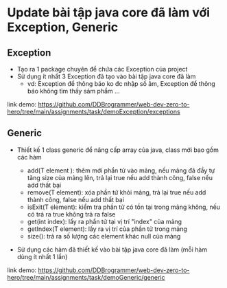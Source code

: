 # Update bài tập java core đã làm với Exception, Generic

## Exception   
+ Tạo ra 1 package chuyên để chứa các Exception của project 
+ Sử dụng ít nhất 3 Exception đã tạo vào bài tập java core đã làm 
    + vd: Exception để thông báo ko đc nhập số âm, Exception để thông báo không tìm thấy sảm phẩm ...

link demo: https://github.com/DDBrogrammer/web-dev-zero-to-hero/tree/main/assignments/task/demoException/exceptions

## Generic
+ Thiết kế 1 class generic để nâng cấp array của java, class mới bao gồm các hàm 
    + add(T element ): thêm mới phẩn tử vào mảng, nếu mảng đã đầy tự tăng size của mảng lên, trả lại true nếu add thành công, false nếu add thất bại
    + remove(T element): xóa phần tử khỏi mảng, trả lại true nếu add thành công, false nếu add thất bại
    + isExit(T element): kiểm tra phần tử có tồn tại trong mảng không, nếu có trả ra true không trả ra false
    + get(int index): lấy ra phần tử tại vị trí "index" của mảng
    + getIndex(T element): lấy ra vị trí của phần tử trong mảng
    + size(): trả ra số lượng các element khác null của mảng

+ Sử dụng các hàm đã thiết kế vào bài tập java core đã làm (mỗi hàm dùng ít nhất 1 lần) 

link demo: https://github.com/DDBrogrammer/web-dev-zero-to-hero/tree/main/assignments/task/demoGeneric/generic

